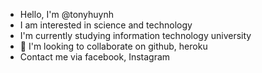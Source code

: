- Hello, I'm @tonyhuynh
- I am interested in science and technology
- I'm currently studying information technology university
- 💞️ I'm looking to collaborate on github, heroku
- Contact me via facebook, Instagram

<!---
tonyhuynh1142/tonyhuynh1142 is a ✨ special ✨ repository because its `README.md` (this file) appears on your GitHub profile.
You can click the Preview link to take a look at your changes.
--->
